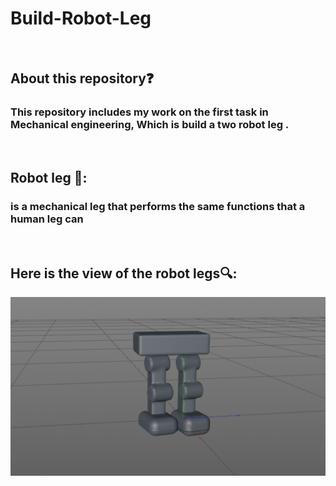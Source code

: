 # Build-Robot-Leg 
</br >

## About this repository❓</br >

### This repository includes my work on the first task in Mechanical engineering, Which is build a two robot leg . </br >
</br >

## Robot leg 🦿: </br >
 
### is a mechanical leg that performs the same functions that a human leg can </br > 
</br > 

## Here is the view of the robot legs🔍: </br >


<img src="images/Legs.png" width="700">



